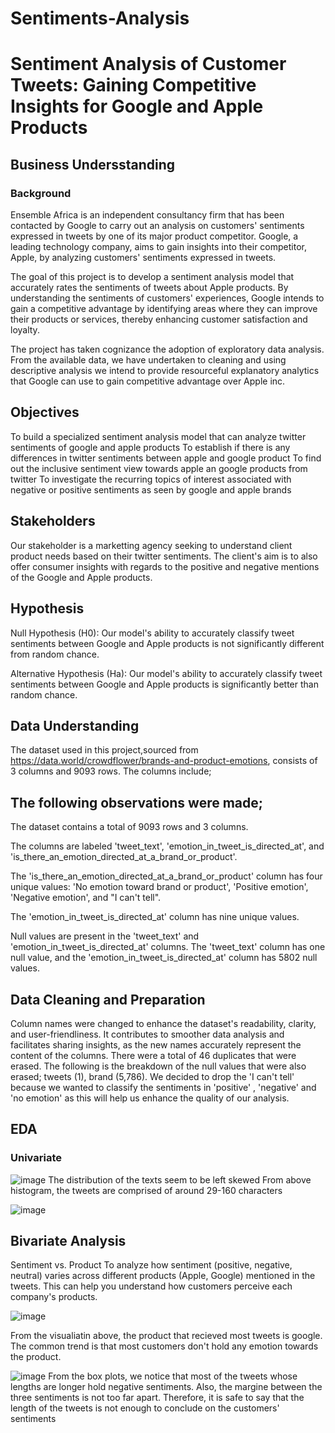 # Sentiments-Analysis
# Sentiment Analysis of Customer Tweets: Gaining Competitive Insights for Google and Apple Products

## Business Undersstanding
### Background
Ensemble Africa is an independent consultancy firm that has been contacted by Google to carry out an analysis on customers' sentiments expressed in tweets by one of its major product competitor. Google, a leading technology company, aims to gain insights into their competitor, Apple, by analyzing customers' sentiments expressed in tweets.

The goal of this project is to develop a sentiment analysis model that accurately rates the sentiments of tweets about Apple products. By understanding the sentiments of customers' experiences, Google intends to gain a competitive advantage by identifying areas where they can improve their products or services, thereby enhancing customer satisfaction and loyalty.

The project has taken cognizance the adoption of exploratory data analysis. From the available data, we have undertaken to cleaning and using descriptive analysis we intend to provide resourceful explanatory analytics that Google can use to gain competitive advantage over Apple inc.

## Objectives
To build a specialized sentiment analysis model that can analyze twitter sentiments of google and apple products
To establish if there is any differences in twitter sentiments between apple and google product
To find out the inclusive sentiment view towards apple an google products from twitter
To investigate the recurring topics of interest associated with negative or positive sentiments as seen by google and apple brands

## Stakeholders
Our stakeholder is a marketting agency seeking to understand client product needs based on their twitter sentiments. The client's aim is to also offer consumer insights with regards to the positive and negative mentions of the Google and Apple products.

## Hypothesis
Null Hypothesis (H0): Our model's ability to accurately classify tweet sentiments between Google and Apple products is not significantly different from random chance.

Alternative Hypothesis (Ha): Our model's ability to accurately classify tweet sentiments between Google and Apple products is significantly better than random chance.

## Data Understanding
The dataset used in this project,sourced from https://data.world/crowdflower/brands-and-product-emotions, consists of 3 columns and 9093 rows. The columns include;

## The following observations were made;

The dataset contains a total of 9093 rows and 3 columns.

The columns are labeled 'tweet_text', 'emotion_in_tweet_is_directed_at', and 'is_there_an_emotion_directed_at_a_brand_or_product'.

The 'is_there_an_emotion_directed_at_a_brand_or_product' column has four unique values: 'No emotion toward brand or product', 'Positive emotion', 'Negative emotion', and "I can't tell".

The 'emotion_in_tweet_is_directed_at' column has nine unique values.

Null values are present in the 'tweet_text' and 'emotion_in_tweet_is_directed_at' columns. The 'tweet_text' column has one null value, and the 'emotion_in_tweet_is_directed_at' column has 5802 null values.

## Data Cleaning and Preparation
Column names were changed to enhance the dataset's readability, clarity, and user-friendliness. It contributes to smoother data analysis and facilitates sharing insights, as the new names accurately represent the content of the columns. There were a total of 46 duplicates that were erased. The following is the breakdown of the null values that were also erased; tweets (1), brand (5,786). We decided to drop the 'I can't tell' because we wanted to classify the sentiments in 'positive' , 'negative' and 'no emotion' as this will help us enhance the quality of our analysis.

## EDA

### Univariate
![image](https://github.com/kithinji007/Sentiments-Analysis/assets/128479803/0790ea1e-c914-465d-88d7-8b9215e2950f)
The distribution of the texts seem to be left skewed From above histogram, the tweets are comprised of around 29-160 characters

![image](https://github.com/kithinji007/Sentiments-Analysis/assets/128479803/72563985-0fba-48f6-9629-f02da7fa4f9e)

## Bivariate Analysis
Sentiment vs. Product To analyze how sentiment (positive, negative, neutral) varies across different products (Apple, Google) mentioned in the tweets. This can help you understand how customers perceive each company's products.

![image](https://github.com/kithinji007/Sentiments-Analysis/assets/128479803/5d6b68fe-dbaf-4e14-a7b1-a4fa9a38aebe)

From the visualiatin above, the product that recieved most tweets is google. The common trend is that most customers don't hold any emotion towards the product.

![image](https://github.com/kithinji007/Sentiments-Analysis/assets/128479803/5fc91610-eacc-4a63-9bc2-d06192177293)
From the box plots, we notice that most of the tweets whose lengths are longer hold negative sentiments. Also, the margine between the three sentiments is not too far apart. Therefore, it is safe to say that the length of the tweets is not enough to conclude on the customers' sentiments


